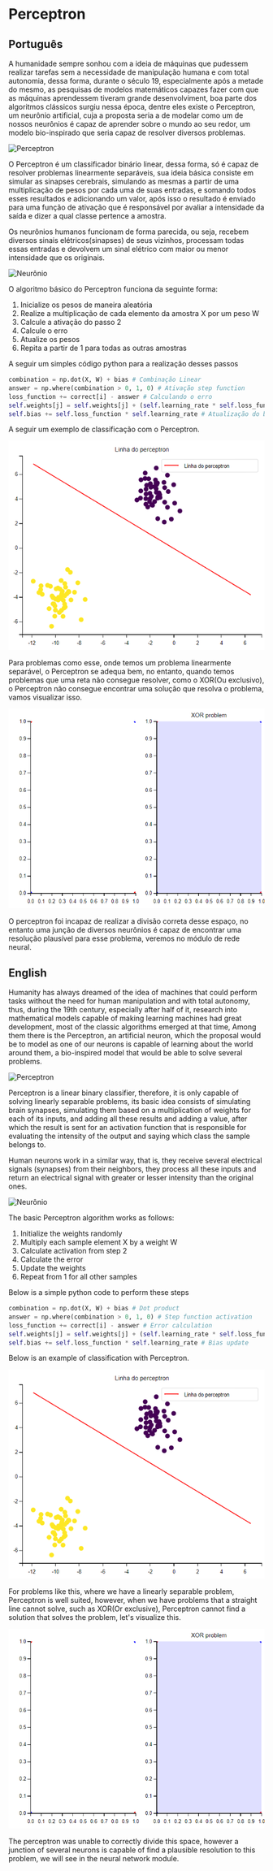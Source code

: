 # Perceptron

## Português

A humanidade sempre sonhou com a ideia de máquinas que pudessem realizar tarefas
sem a necessidade de manipulação humana e com total autonomia, dessa forma, durante o século 19,
especialmente após a metade do mesmo, as pesquisas de modelos matemáticos capazes fazer com que as
máquinas aprendessem tiveram grande desenvolviment, boa parte dos algoritmos clássicos surgiu nessa época,
dentre eles existe o Perceptron, um neurônio artificial, cuja a proposta seria a de modelar como um de nossos
neurônios é capaz de aprender sobre o mundo ao seu redor, um modelo bio-inspirado que seria capaz de resolver diversos
problemas.

![Perceptron](https://miro.medium.com/v2/resize:fit:940/1*6HtyqOTYyYUzUeERVXL8Ag.png)

O Perceptron é um classificador binário linear, dessa forma, só é capaz de resolver problemas linearmente separáveis,
sua ideia básica consiste em simular as sinapses cerebrais, simulando as mesmas a partir de uma multiplicação de pesos
por cada uma de suas entradas, e somando todos esses resultados e adicionando um valor, após isso o resultado é enviado
para uma função de ativação que é responsável por avaliar a intensidade da saída e dizer a qual classe pertence a amostra.

Os neurônios humanos funcionam de forma parecida, ou seja, recebem diversos sinais elétricos(sinapses) de seus vizinhos,
processam todas essas entradas e devolvem um sinal elétrico com maior ou menor intensidade que os originais.

![Neurônio](https://static.mundoeducacao.uol.com.br/mundoeducacao/2019/10/1-partes-do-neuronio.jpg)

O algoritmo básico do Perceptron funciona da seguinte forma:

1. Inicialize os pesos de maneira aleatória
2. Realize a multiplicação de cada elemento da amostra X por um peso W
3. Calcule a ativação do passo 2
4. Calcule o erro
5. Atualize os pesos
6. Repita a partir de 1 para todas as outras amostras

A seguir um simples código python para a realização desses passos

```python
combination = np.dot(X, W) + bias # Combinação Linear
answer = np.where(combination > 0, 1, 0) # Ativação step function
loss_function += correct[i] - answer # Calculando o erro
self.weights[j] = self.weights[j] + (self.learning_rate * self.loss_function * entry[j]) # Ajuste de pesos
self.bias += self.loss_function * self.learning_rate # Atualização do bias
```

A seguir um exemplo de classificação com o Perceptron.

![Plot linha perceptron](Perceptron_plot.png)

Para problemas como esse, onde temos um problema linearmente separável, o Perceptron se adequa bem, no entanto,
quando temos problemas que uma reta não consegue resolver, como o XOR(Ou exclusivo), o Perceptron não consegue encontrar
uma solução que resolva o problema, vamos visualizar isso.

![Plot xor](Perceptron_plot_2.png)

O perceptron foi incapaz de realizar a divisão correta desse espaço, no entanto uma junção de diversos neurônios é capaz de
encontrar uma resolução plausível para esse problema, veremos no módulo de rede neural.

## English

Humanity has always dreamed of the idea of machines that could perform tasks
without the need for human manipulation and with total autonomy, thus, during the 19th century,
especially after half of it, research into mathematical models capable of making
learning machines had great development, most of the classic algorithms emerged at that time,
Among them there is the Perceptron, an artificial neuron, which the proposal would be to model as one of our
neurons is capable of learning about the world around them, a bio-inspired model that would be able to solve several
problems.

![Perceptron](https://miro.medium.com/v2/resize:fit:940/1*6HtyqOTYyYUzUeERVXL8Ag.png)

Perceptron is a linear binary classifier, therefore, it is only capable of solving linearly separable problems,
its basic idea consists of simulating brain synapses, simulating them based on a multiplication of weights
for each of its inputs, and adding all these results and adding a value, after which the result is sent
for an activation function that is responsible for evaluating the intensity of the output and saying which class the sample belongs to.

Human neurons work in a similar way, that is, they receive several electrical signals (synapses) from their neighbors,
they process all these inputs and return an electrical signal with greater or lesser intensity than the original ones.

![Neurônio](https://static.mundoeducacao.uol.com.br/mundoeducacao/2019/10/1-partes-do-neuronio.jpg)

The basic Perceptron algorithm works as follows:

1. Initialize the weights randomly
2. Multiply each sample element X by a weight W
3. Calculate activation from step 2
4. Calculate the error
5. Update the weights
6. Repeat from 1 for all other samples

Below is a simple python code to perform these steps

```python
combination = np.dot(X, W) + bias # Dot product
answer = np.where(combination > 0, 1, 0) # Step function activation
loss_function += correct[i] - answer # Error calculation
self.weights[j] = self.weights[j] + (self.learning_rate * self.loss_function * entry[j]) # Weights adjustment
self.bias += self.loss_function * self.learning_rate # Bias update
```

Below is an example of classification with Perceptron.

![Plot linha perceptron](Perceptron_plot.png)

For problems like this, where we have a linearly separable problem, Perceptron is well suited, however,
when we have problems that a straight line cannot solve, such as XOR(Or exclusive), Perceptron cannot find
a solution that solves the problem, let's visualize this.

![Plot xor](Perceptron_plot_2.png)

The perceptron was unable to correctly divide this space, however a junction of several neurons is capable of
find a plausible resolution to this problem, we will see in the neural network module.
